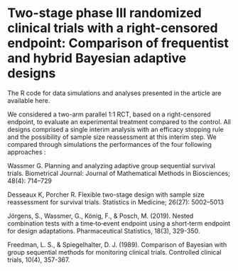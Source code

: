 # Two-stage phase III randomized clinical trials with a right-censored endpoint: Comparison of frequentist and hybrid Bayesian adaptive designs

The R code for data simulations and analyses presented in the article are available here. 

We considered a two-arm parallel 1:1 RCT, based on a right-censored endpoint, to evaluate an experimental treatment compared to the control. All designs comprised a single interim analysis with an efficacy stopping rule and the possibility of sample size reassessment at this interim step. We compared through simulations the performances of the four following approaches :

Wassmer G. Planning and analyzing adaptive group sequential survival trials. Biometrical Journal: Journal of Mathematical Methods in Biosciences; 48(4): 714–729

Desseaux K, Porcher R. Flexible two-stage design with sample size reassessment for survival trials. Statistics in Medicine; 26(27): 5002–5013

Jörgens, S., Wassmer, G., König, F., & Posch, M. (2019). Nested combination tests with a time‐to‐event endpoint using a short‐term endpoint for design adaptations. Pharmaceutical Statistics, 18(3), 329-350.

Freedman, L. S., & Spiegelhalter, D. J. (1989). Comparison of Bayesian with group sequential methods for monitoring clinical trials. Controlled clinical trials, 10(4), 357-367.
